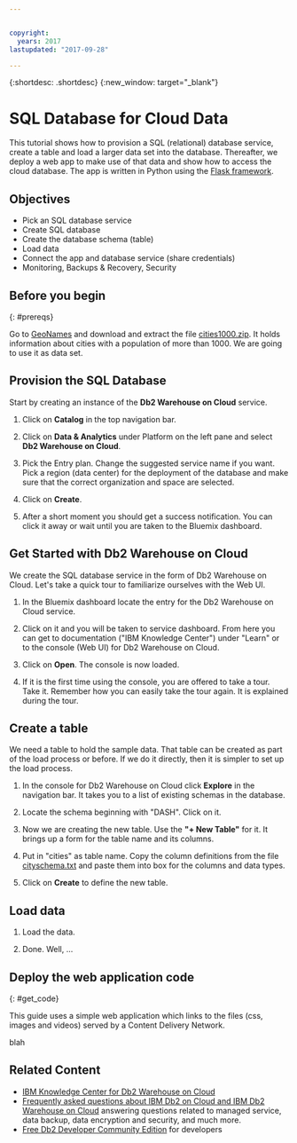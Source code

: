 ```yaml
---


copyright:
  years: 2017
lastupdated: "2017-09-28"

---
```


{:shortdesc: .shortdesc}
{:new_window: target="_blank"}


# SQL Database for Cloud Data 

This tutorial shows how to provision a SQL (relational) database service, create a table and load a larger data set into the database. Thereafter, we deploy a web app to make use of that data and show how to access the cloud database. The app is written in Python using the [Flask framework](http://flask.pocoo.org/).

## Objectives

* Pick an SQL database service
* Create SQL database
* Create the database schema (table)
* Load data
* Connect the app and database service (share credentials)
* Monitoring, Backups & Recovery, Security

## Before you begin
{: #prereqs}

Go to [GeoNames](http://www.geonames.org/) and download and extract the file [cities1000.zip](http://download.geonames.org/export/dump/cities1000.zip). It holds information about cities with a population of more than 1000. We are going to use it as data set. 

## Provision the SQL Database
Start by creating an instance of the **Db2 Warehouse on Cloud** service.

1.  Click on **Catalog** in the top navigation bar.

2.  Click on **Data & Analytics** under Platform on the left pane and select **Db2 Warehouse on Cloud**.

3.  Pick the Entry plan. Change the suggested service name if you want. Pick a region (data center) for the deployment of the database and make sure that the correct organization and space are selected.

4.  Click on **Create**.

5.  After a short moment you should get a success notification. You can click it away or wait until you are taken to the Bluemix dashboard.

## Get Started with Db2 Warehouse on Cloud
We create the SQL database service in the form of Db2 Warehouse on Cloud. Let's take a quick tour to familiarize ourselves with the Web UI.

1. In the Bluemix dashboard locate the entry for the Db2 Warehouse on Cloud service.

2. Click on it and you will be taken to service dashboard. From here you can get to documentation ("IBM Knowledge Center") under "Learn" or to the console (Web UI) for Db2 Warehouse on Cloud.

3. Click on **Open**. The console is now loaded.

4. If it is the first time using the console, you are offered to take a tour. Take it. Remember how you can easily take the tour again. It is explained during the tour.

## Create a table
We need a table to hold the sample data. That table can be created as part of the load process or before. If we do it directly, then it is simpler to set up the load process.

1. In the console for Db2 Warehouse on Cloud click **Explore** in the navigation bar. It takes you to a list of existing schemas in the database.

2. Locate the schema beginning with "DASH". Click on it.

3. Now we are creating the new table. Use the **"+ New Table"** for it. It brings up a form for the table name and its columns.

4. Put in "cities" as table name. Copy the column definitions from the file [cityschema.txt](https://github.com/data-henrik/cloud-sql-database/blob/master/cityschema.txt) and paste them into box for the columns and data types.

5. Click on **Create** to define the new table.

## Load data

1. Load the data.

2. Done. Well, ...


## Deploy the web application code

{: #get_code}

This guide uses a simple web application which links to the files (css, images and videos) served by a Content Delivery Network.


blah

## Related Content
* [IBM Knowledge Center for Db2 Warehouse on Cloud](https://www.ibm.com/support/knowledgecenter/en/SS6NHC/com.ibm.swg.im.dashdb.kc.doc/welcome.html)
* [Frequently asked questions about IBM Db2 on Cloud and IBM Db2 Warehouse on Cloud](https://www.ibm.com/support/knowledgecenter/SS6NHC/com.ibm.swg.im.dashdb.doc/managed_service.html) answering questions related to managed service, data backup, data encryption and security, and much more.
* [Free Db2 Developer Community Edition](https://www.ibm.com/us-en/marketplace/ibm-db2-direct-and-developer-editions) for developers

